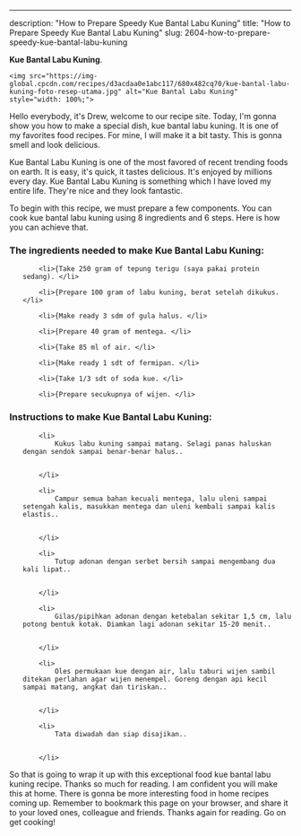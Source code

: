---
description: "How to Prepare Speedy Kue Bantal Labu Kuning"
title: "How to Prepare Speedy Kue Bantal Labu Kuning"
slug: 2604-how-to-prepare-speedy-kue-bantal-labu-kuning

<p>
	<strong>Kue Bantal Labu Kuning</strong>. 
	
</p>
<p>
	
	<img src="https://img-global.cpcdn.com/recipes/d3acdaa0e1abc117/680x482cq70/kue-bantal-labu-kuning-foto-resep-utama.jpg" alt="Kue Bantal Labu Kuning" style="width: 100%;">
	
	
</p>
<p>
	Hello everybody, it's Drew, welcome to our recipe site. Today, I'm gonna show you how to make a special dish, kue bantal labu kuning. It is one of my favorites food recipes. For mine, I will make it a bit tasty. This is gonna smell and look delicious.
</p>
	
<p>
	Kue Bantal Labu Kuning is one of the most favored of recent trending foods on earth. It is easy, it's quick, it tastes delicious. It's enjoyed by millions every day. Kue Bantal Labu Kuning is something which I have loved my entire life. They're nice and they look fantastic.
</p>
<p>
	
</p>

<p>
To begin with this recipe, we must prepare a few components. You can cook kue bantal labu kuning using 8 ingredients and 6 steps. Here is how you can achieve that.
</p>

<h3>The ingredients needed to make Kue Bantal Labu Kuning:</h3>

<ol>
	
		<li>{Take 250 gram of tepung terigu (saya pakai protein sedang). </li>
	
		<li>{Prepare 100 gram of labu kuning, berat setelah dikukus. </li>
	
		<li>{Make ready 3 sdm of gula halus. </li>
	
		<li>{Prepare 40 gram of mentega. </li>
	
		<li>{Take 85 ml of air. </li>
	
		<li>{Make ready 1 sdt of fermipan. </li>
	
		<li>{Take 1/3 sdt of soda kue. </li>
	
		<li>{Prepare secukupnya of wijen. </li>
	
</ol>
<p>
	
</p>

<h3>Instructions to make Kue Bantal Labu Kuning:</h3>

<ol>
	
		<li>
			Kukus labu kuning sampai matang. Selagi panas haluskan dengan sendok sampai benar-benar halus..
			
			
		</li>
	
		<li>
			Campur semua bahan kecuali mentega, lalu uleni sampai setengah kalis, masukkan mentega dan uleni kembali sampai kalis elastis..
			
			
		</li>
	
		<li>
			Tutup adonan dengan serbet bersih sampai mengembang dua kali lipat..
			
			
		</li>
	
		<li>
			Gilas/pipihkan adonan dengan ketebalan sekitar 1,5 cm, lalu potong bentuk kotak. Diamkan lagi adonan sekitar 15-20 menit..
			
			
		</li>
	
		<li>
			Oles permukaan kue dengan air, lalu taburi wijen sambil ditekan perlahan agar wijen menempel. Goreng dengan api kecil sampai matang, angkat dan tiriskan..
			
			
		</li>
	
		<li>
			Tata diwadah dan siap disajikan..
			
			
		</li>
	
</ol>

<p>
	
</p>

<p>
	So that is going to wrap it up with this exceptional food kue bantal labu kuning recipe. Thanks so much for reading. I am confident you will make this at home. There is gonna be more interesting food in home recipes coming up. Remember to bookmark this page on your browser, and share it to your loved ones, colleague and friends. Thanks again for reading. Go on get cooking!
</p>

